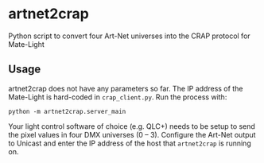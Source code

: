 # artnet2crap
Python script to convert four Art-Net universes into the CRAP protocol for Mate-Light

## Usage

artnet2crap does not have any parameters so far. The IP address of the Mate-Light is hard-coded in `crap_client.py`. Run the process with:

```
python -m artnet2crap.server_main
```

Your light control software of choice (e.g. QLC+) needs to be setup to send the pixel values in four DMX universes (0 – 3). Configure the Art-Net output to Unicast and enter the IP address of the host that `artnet2crap` is running on.